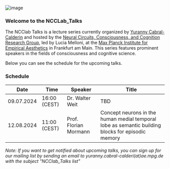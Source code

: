![image](https://github.com/NCCLabMPI/NCCLab_Talks/assets/154814530/6db5d5c4-a983-42c6-971d-d145a0f5e040)

### Welcome to the NCCLab_Talks

The NCClab Talks is a lecture series currently organized by [Yuranny Cabral-Calderin](https://www.yurannycabral-calderin.com/) and hosted by the [Neural Circuits, Consciousness, and Cognition Research Group](https://www.aesthetics.mpg.de/en/research/research-group-neural-circuits-consciousness-and-cognition.html), led by Lucia Melloni, at the [Max Planck Institute for Empirical Aesthetics](https://www.aesthetics.mpg.de/en.html) in Frankfurt am Main. This series features prominent speakers in the fields of consciousness and cognitive science.

Below you can see the schedule for the upcoming talks.


### Schedule

| Date                 |Time                 |Speaker                            |Title
|---------------|---------------|-------------------------|-------------------------------------------------------------------------------------------------------------------|
|09.07.2024      |16:00 (CEST)   |Dr. Walter Weit                 |TBD
|12.08.2024      |11:00 (CEST)    |Prof. Florian Mormann    |Concept neurons in the human medial temporal lobe as semantic building blocks for episodic memory                        |



_Note: If you want to get notified about upcoming talks, you can sign up for our mailing list by sending an email to yuranny.cabral-calderi(at)ae.mpg.de with the subject "NCClab_Talks list"_
